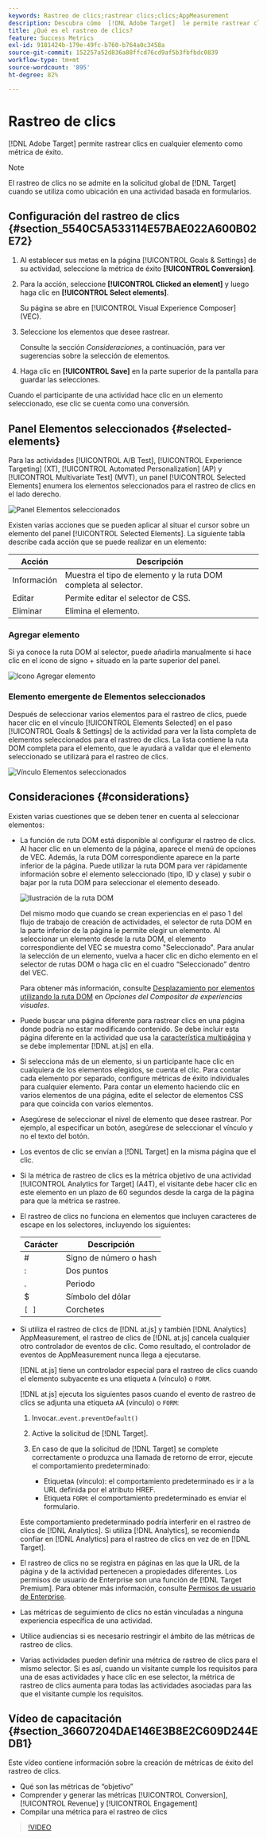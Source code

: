 ```yaml
---
keywords: Rastreo de clics;rastrear clics;clics;AppMeasurement
description: Descubra cómo  [!DNL Adobe Target]  le permite rastrear clics en cualquier elemento como una métrica de éxito.
title: ¿Qué es el rastreo de clics?
feature: Success Metrics
exl-id: 9181424b-179e-49fc-b760-b764a0c3458a
source-git-commit: 152257a52d836a88ffcd76cd9af5b3fbfbdc0839
workflow-type: tm+mt
source-wordcount: '895'
ht-degree: 82%

---
```


# Rastreo de clics

[!DNL Adobe Target] permite rastrear clics en cualquier elemento como métrica de éxito.

>[!NOTE]
>
>El rastreo de clics no se admite en la solicitud global de [!DNL Target] cuando se utiliza como ubicación en una actividad basada en formularios.

## Configuración del rastreo de clics {#section_5540C5A533114E57BAE022A600B02E72}

1. Al establecer sus metas en la página [!UICONTROL Goals & Settings] de su actividad, seleccione la métrica de éxito **[!UICONTROL Conversion]**.
1. Para la acción, seleccione **[!UICONTROL Clicked an element]** y luego haga clic en **[!UICONTROL Select elements]**.

   Su página se abre en [!UICONTROL Visual Experience Composer] (VEC).

1. Seleccione los elementos que desee rastrear.

   Consulte la sección *Consideraciones*, a continuación, para ver sugerencias sobre la selección de elementos.

1. Haga clic en **[!UICONTROL Save]** en la parte superior de la pantalla para guardar las selecciones.

Cuando el participante de una actividad hace clic en un elemento seleccionado, ese clic se cuenta como una conversión.

## Panel Elementos seleccionados {#selected-elements}

Para las actividades [!UICONTROL A/B Test], [!UICONTROL Experience Targeting] (XT), [!UICONTROL Automated Personalization] (AP) y [!UICONTROL Multivariate Test] (MVT), un panel [!UICONTROL Selected Elements] enumera los elementos seleccionados para el rastreo de clics en el lado derecho.

![Panel Elementos seleccionados](/help/main/c-activities/r-success-metrics/assets/selected-elements.png)

Existen varias acciones que se pueden aplicar al situar el cursor sobre un elemento del panel [!UICONTROL Selected Elements]. La siguiente tabla describe cada acción que se puede realizar en un elemento:

| Acción | Descripción |
| --- | --- |
| Información | Muestra el tipo de elemento y la ruta DOM completa al selector. |
| Editar | Permite editar el selector de CSS. |
| Eliminar | Elimina el elemento. |

### Agregar elemento

Si ya conoce la ruta DOM al selector, puede añadirla manualmente si hace clic en el icono de signo + situado en la parte superior del panel.

![Icono Agregar elemento](/help/main/c-activities/r-success-metrics/assets/add-element.png)

### Elemento emergente de Elementos seleccionados

Después de seleccionar varios elementos para el rastreo de clics, puede hacer clic en el vínculo [!UICONTROL Elements Selected] en el paso [!UICONTROL Goals & Settings] de la actividad para ver la lista completa de elementos seleccionados para el rastreo de clics. La lista contiene la ruta DOM completa para el elemento, que le ayudará a validar que el elemento seleccionado se utilizará para el rastreo de clics.

![Vínculo Elementos seleccionados](/help/main/c-activities/r-success-metrics/assets/elements-selected-link.png)

## Consideraciones {#considerations}

Existen varias cuestiones que se deben tener en cuenta al seleccionar elementos:

* La función de ruta DOM está disponible al configurar el rastreo de clics. Al hacer clic en un elemento de la página, aparece el menú de opciones de VEC. Además, la ruta DOM correspondiente aparece en la parte inferior de la página. Puede utilizar la ruta DOM para ver rápidamente información sobre el elemento seleccionado (tipo, ID y clase) y subir o bajar por la ruta DOM para seleccionar el elemento deseado.

  ![Ilustración de la ruta DOM](/help/main/c-activities/r-success-metrics/assets/click-tracking-dom.png)

  Del mismo modo que cuando se crean experiencias en el paso 1 del flujo de trabajo de creación de actividades, el selector de ruta DOM en la parte inferior de la página le permite elegir un elemento. Al seleccionar un elemento desde la ruta DOM, el elemento correspondiente del VEC se muestra como &quot;Seleccionado&quot;. Para anular la selección de un elemento, vuelva a hacer clic en dicho elemento en el selector de rutas DOM o haga clic en el cuadro “Seleccionado” dentro del VEC.

  Para obtener más información, consulte [Desplazamiento por elementos utilizando la ruta DOM](/help/main/c-experiences/c-visual-experience-composer/viztarget-options.md#dom-path) en *Opciones del Compositor de experiencias visuales*.

* Puede buscar una página diferente para rastrear clics en una página donde podría no estar modificando contenido. Se debe incluir esta página diferente en la actividad que usa la [característica multipágina](/help/main/c-experiences/c-visual-experience-composer/multipage-activity.md#concept_277E096063E14813AC5D8EDFA1D2ED48) y se debe implementar [!DNL at.js] en ella.
* Si selecciona más de un elemento, si un participante hace clic en cualquiera de los elementos elegidos, se cuenta el clic. Para contar cada elemento por separado, configure métricas de éxito individuales para cualquier elemento. Para contar un elemento haciendo clic en varios elementos de una página, edite el selector de elementos CSS para que coincida con varios elementos.
* Asegúrese de seleccionar el nivel de elemento que desee rastrear. Por ejemplo, al especificar un botón, asegúrese de seleccionar el vínculo y no el texto del botón.
* Los eventos de clic se envían a [!DNL Target] en la misma página que el clic.
* Si la métrica de rastreo de clics es la métrica objetivo de una actividad [!UICONTROL Analytics for Target] (A4T), el visitante debe hacer clic en este elemento en un plazo de 60 segundos desde la carga de la página para que la métrica se rastree.
* El rastreo de clics no funciona en elementos que incluyen caracteres de escape en los selectores, incluyendo los siguientes:

  | Carácter | Descripción |
  |---|---|
  | # | Signo de número o hash |
  | : | Dos puntos |
  | . | Periodo |
  | $ | Símbolo del dólar |
  | `[ ]` | Corchetes |

* Si utiliza el rastreo de clics de [!DNL at.js] y también [!DNL Analytics] AppMeasurement, el rastreo de clics de [!DNL at.js] cancela cualquier otro controlador de eventos de clic. Como resultado, el controlador de eventos de AppMeasurement nunca llega a ejecutarse.

  [!DNL at.js] tiene un controlador especial para el rastreo de clics cuando el elemento subyacente es una etiqueta `A` (vínculo) o `FORM`.

  [!DNL at.js] ejecuta los siguientes pasos cuando el evento de rastreo de clics se adjunta una etiqueta `A`A (vínculo) o `FORM`:

   1. Invocar..`event.preventDefault()`

   1. Active la solicitud de [!DNL Target].

   1. En caso de que la solicitud de [!DNL Target] se complete correctamente o produzca una llamada de retorno de error, ejecute el comportamiento predeterminado:

      * Etiqueta`A` (vínculo): el comportamiento predeterminado es ir a la URL definida por el atributo HREF.
      * Etiqueta `FORM`: el comportamiento predeterminado es enviar el formulario.

  Este comportamiento predeterminado podría interferir en el rastreo de clics de [!DNL Analytics]. Si utiliza [!DNL Analytics], se recomienda confiar en [!DNL Analytics] para el rastreo de clics en vez de en [!DNL Target].

* El rastreo de clics no se registra en páginas en las que la URL de la página y de la actividad pertenecen a propiedades diferentes. Los permisos de usuario de Enterprise son una función de [!DNL Target Premium]. Para obtener más información, consulte [Permisos de usuario de Enterprise](/help/main/administrating-target/c-user-management/property-channel/property-channel.md).

* Las métricas de seguimiento de clics no están vinculadas a ninguna experiencia específica de una actividad.

* Utilice audiencias si es necesario restringir el ámbito de las métricas de rastreo de clics.

* Varias actividades pueden definir una métrica de rastreo de clics para el mismo selector. Si es así, cuando un visitante cumple los requisitos para una de esas actividades y hace clic en ese selector, la métrica de rastreo de clics aumenta para todas las actividades asociadas para las que el visitante cumple los requisitos.

## Vídeo de capacitación {#section_36607204DAE146E3B8E2C609D244EDB1}

Este vídeo contiene información sobre la creación de métricas de éxito del rastreo de clics.

* Qué son las métricas de “objetivo”
* Comprender y generar las métricas [!UICONTROL Conversion], [!UICONTROL Revenue] y [!UICONTROL Engagement]
* Compilar una métrica para el rastreo de clics

>[!VIDEO](https://video.tv.adobe.com/v/17380)
